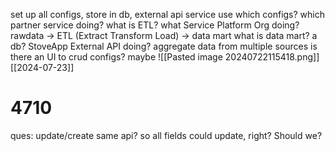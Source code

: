 set up all configs, store in db, external api service use
which configs?
which partner service doing?
what is ETL?
what Service Platform Org doing? rawdata -> ETL (Extract Transform Load) -> data mart
what is data mart? a db?
StoveApp External API doing? aggregate data from multiple sources
is there an UI to crud configs? maybe
![[Pasted image 20240722115418.png]]
[[2024-07-23]]
# 4710
ques: update/create same api? so all fields could update, right? Should we?

